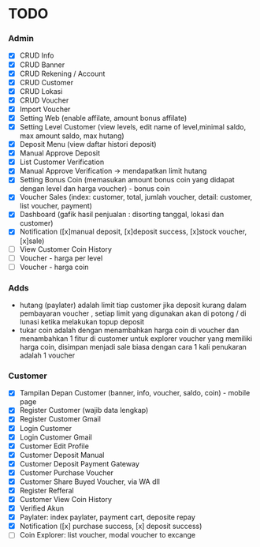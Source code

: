 # TODO

### Admin

-   [x] CRUD Info
-   [x] CRUD Banner
-   [x] CRUD Rekening / Account
-   [x] CRUD Customer
-   [x] CRUD Lokasi
-   [x] CRUD Voucher
-   [x] Import Voucher
-   [x] Setting Web (enable affilate, amount bonus affilate)
-   [x] Setting Level Customer (view levels, edit name of level,minimal saldo, max amount saldo, max hutang)
-   [x] Deposit Menu (view daftar histori deposit)
-   [x] Manual Approve Deposit
-   [x] List Customer Verification
-   [x] Manual Approve Verification -> mendapatkan limit hutang
-   [x] Setting Bonus Coin (memasukan amount bonus coin yang didapat dengan level dan harga voucher) - bonus coin
-   [x] Voucher Sales (index: customer, total, jumlah voucher, detail: customer, list voucher, payment)
-   [x] Dashboard (gafik hasil penjualan : disorting tanggal, lokasi dan customer)
-   [x] Notification ([x]manual deposit, [x]deposit success, [x]stock voucher, [x]sale)
-   [ ] View Customer Coin History
-   [ ] Voucher - harga per level
-   [ ] Voucher - harga coin

### Adds

-   hutang (paylater) adalah limit tiap customer jika deposit kurang dalam pembayaran voucher , setiap limit yang digunakan akan di potong / di lunasi ketika melakukan topup deposit
-   tukar coin adalah dengan menambahkan harga coin di voucher dan menambahkan 1 fitur di customer untuk explorer voucher yang memiliki harga coin, disimpan menjadi sale biasa dengan cara 1 kali penukaran adalah 1 voucher

### Customer

-   [x] Tampilan Depan Customer (banner, info, voucher, saldo, coin) - mobile page
-   [x] Register Customer (wajib data lengkap)
-   [x] Register Customer Gmail
-   [x] Login Customer
-   [x] Login Customer Gmail
-   [x] Customer Edit Profile
-   [x] Customer Deposit Manual
-   [x] Customer Deposit Payment Gateway
-   [x] Customer Purchase Voucher
-   [x] Customer Share Buyed Voucher, via WA dll
-   [x] Register Refferal
-   [x] Customer View Coin History
-   [x] Verified Akun
-   [x] Paylater: index paylater, payment cart, deposite repay
-   [x] Notification ([x] purchase success, [x] deposit success)
-   [ ] Coin Explorer: list voucher, modal voucher to excange
